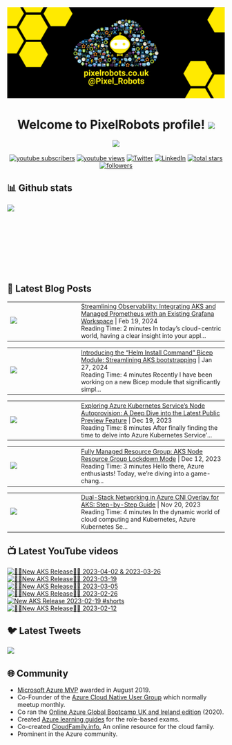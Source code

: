 ## [![PixelRobots header](https://github.com/PixelRobots/PixelRobots/blob/master/images/PixelRobots_Desktop_Wallpaper.png?raw=true)](https://pixelrobots.co.uk)

<h1 align="center">
  Welcome to PixelRobots profile!
  <img src="https://media.giphy.com/media/hvRJCLFzcasrR4ia7z/giphy.gif" width="28">
</h1>

<!-- Typing SVG by DenverCoder1 - https://github.com/DenverCoder1/readme-typing-svg -->
<p align="center">
  <a href="https://github.com/DenverCoder1/readme-typing-svg"><img src="https://readme-typing-svg.herokuapp.com/?lines=Azure%20Advocate%20and%20Microsoft%20MVP;Sysadmin%20at%20heart;15%2B%20years%20of%20IT%20experience;Always%20learning%20new%20things&font=roboto&center=true&width=440&height=45&color=ffea00&vCenter=true&size=22"></a>
</p>


<p align="center">
  <a href="https://www.youtube.com/c/pixelrobots?sub_confirmation=1">
    <img alt="youtube subscribers" title="Subscribe to my YouTube channel" src="https://img.shields.io/youtube/channel/subscribers/UCs6gF5L-7iaoHlTDYpAlgsQ?style=for-the-badge&logo=youtube&logoColor=white&link=https://www.youtube.com/c/pixelrobots?sub_confirmation=1"/></a> 
  <a href="https://www.youtube.com/c/pixelrobots?sub_confirmation=1">
    <img alt="youtube views" title="YouTube views" src="https://img.shields.io/youtube/channel/views/UCs6gF5L-7iaoHlTDYpAlgsQ?style=for-the-badge&logo=youtube&logoColor=white&link=https://www.youtube.com/c/pixelrobots?sub_confirmation=1"/></a> 
  <a href="https://twitter.com/pixel_robots?ref_src=twsrc%5Etfw">
    <img alt="Twitter" title="Twitter" src="https://img.shields.io/twitter/follow/pixel_robots?color=lightblue&label=%40pixel_robots&logo=twitter&logoColor=white&style=for-the-badge"></a>
  <a href="https://www.linkedin.com/in/richard-hooper-uk">
    <img alt="LinkedIn" title="LinkedIn" src="https://img.shields.io/badge/-Richard%20Hooper-blue?style=for-the-badge&logo=Linkedin&logoColor=white/"></a>
  <a href="https://github.com/pixelrobots?tab=repositories&sort=stargazers">
    <img alt="total stars" title="Total stars on GitHub" src="https://img.shields.io/github/stars/pixelrobots?logo=github&logoColor=white&style=for-the-badge"/></a>
  <a href="https://github.com/pixelrobots?tab=followers">
    <img alt="followers" title="Follow me on Github" src="https://img.shields.io/github/followers/pixelrobots?style=for-the-badge&logo=github&logoColor=white"/></a>
</p>


## 📊 Github stats
<p >
  <img align="left" src="https://github-readme-stats.vercel.app/api?username=pixelrobots&show_icons=true&bg_color=ffea00&title_color=000000&text_color=000000&icon_color=ff0000&hide_border=true&count_private=true" />
</p>

</br>
</br>
</br>
</br>
</br>
</br>
</br>
</br>
</br>

## 📝 Latest Blog Posts
<!-- BLOG-POST-LIST:START --><table style="width:100%"><tr><td style="width:150px"><a href="https://pixelrobots.co.uk/2024/02/streamlining-observability-integrating-aks-and-managed-prometheus-with-an-existing-grafana-workspace/?utm_source=rss&utm_medium=rss&utm_campaign=streamlining-observability-integrating-aks-and-managed-prometheus-with-an-existing-grafana-workspace"><img width="280px" src="https://pixelrobots.co.uk/wp-content/uploads/2024/02/thumbnail-360-×-240-px-10.png"></a></td><td><a href="https://pixelrobots.co.uk/2024/02/streamlining-observability-integrating-aks-and-managed-prometheus-with-an-existing-grafana-workspace/?utm_source=rss&utm_medium=rss&utm_campaign=streamlining-observability-integrating-aks-and-managed-prometheus-with-an-existing-grafana-workspace">Streamlining Observability: Integrating AKS and Managed Prometheus with an Existing Grafana Workspace</a> | Feb 19, 2024 <br> Reading Time:  2 minutes In today&#8217;s cloud-centric world, having a clear insight into your appl...</td></tr></table>
<table style="width:100%"><tr><td style="width:150px"><a href="https://pixelrobots.co.uk/2024/01/introducing-the-helm-install-command-bicep-module-streamlining-aks-bootstrapping/?utm_source=rss&utm_medium=rss&utm_campaign=introducing-the-helm-install-command-bicep-module-streamlining-aks-bootstrapping"><img width="280px" src="https://pixelrobots.co.uk/wp-content/uploads/2024/01/thumbnail-360-×-240-px-9.png"></a></td><td><a href="https://pixelrobots.co.uk/2024/01/introducing-the-helm-install-command-bicep-module-streamlining-aks-bootstrapping/?utm_source=rss&utm_medium=rss&utm_campaign=introducing-the-helm-install-command-bicep-module-streamlining-aks-bootstrapping">Introducing the “Helm Install Command” Bicep Module: Streamlining AKS bootstrapping</a> | Jan 27, 2024 <br> Reading Time:  4 minutes Recently I have been working on a new Bicep module that significantly simpl...</td></tr></table>
<table style="width:100%"><tr><td style="width:150px"><a href="https://pixelrobots.co.uk/2023/12/exploring-azure-kubernetes-services-node-autoprovision-a-deep-dive-into-the-latest-public-preview-feature/?utm_source=rss&utm_medium=rss&utm_campaign=exploring-azure-kubernetes-services-node-autoprovision-a-deep-dive-into-the-latest-public-preview-feature"><img width="280px" src="https://pixelrobots.co.uk/wp-content/uploads/2023/12/thumbnail-360-×-240-px-7.png"></a></td><td><a href="https://pixelrobots.co.uk/2023/12/exploring-azure-kubernetes-services-node-autoprovision-a-deep-dive-into-the-latest-public-preview-feature/?utm_source=rss&utm_medium=rss&utm_campaign=exploring-azure-kubernetes-services-node-autoprovision-a-deep-dive-into-the-latest-public-preview-feature">Exploring Azure Kubernetes Service’s Node Autoprovision: A Deep Dive into the Latest Public Preview Feature</a> | Dec 19, 2023 <br> Reading Time:  8 minutes After finally finding the time to delve into Azure Kubernetes Service&#8217...</td></tr></table>
<table style="width:100%"><tr><td style="width:150px"><a href="https://pixelrobots.co.uk/2023/12/fully-managed-resource-group-aks-node-resource-group-lockdown-mode/?utm_source=rss&utm_medium=rss&utm_campaign=fully-managed-resource-group-aks-node-resource-group-lockdown-mode"><img width="280px" src="https://pixelrobots.co.uk/wp-content/uploads/2023/12/thumbnail-360-×-240-px-6.png"></a></td><td><a href="https://pixelrobots.co.uk/2023/12/fully-managed-resource-group-aks-node-resource-group-lockdown-mode/?utm_source=rss&utm_medium=rss&utm_campaign=fully-managed-resource-group-aks-node-resource-group-lockdown-mode">Fully Managed Resource Group: AKS Node Resource Group Lockdown Mode</a> | Dec 12, 2023 <br> Reading Time:  3 minutes Hello there, Azure enthusiasts! Today, we&#8217;re diving into a game-chang...</td></tr></table>
<table style="width:100%"><tr><td style="width:150px"><a href="https://pixelrobots.co.uk/2023/11/dual-stack-networking-in-azure-cni-overlay-for-aks-step-by-step-guide/?utm_source=rss&utm_medium=rss&utm_campaign=dual-stack-networking-in-azure-cni-overlay-for-aks-step-by-step-guide"><img width="280px" src="https://pixelrobots.co.uk/wp-content/uploads/2023/11/thumbnail-360-×-240-px-4.png"></a></td><td><a href="https://pixelrobots.co.uk/2023/11/dual-stack-networking-in-azure-cni-overlay-for-aks-step-by-step-guide/?utm_source=rss&utm_medium=rss&utm_campaign=dual-stack-networking-in-azure-cni-overlay-for-aks-step-by-step-guide">Dual-Stack Networking in Azure CNI Overlay for AKS: Step-by-Step Guide</a> | Nov 20, 2023 <br> Reading Time:  4 minutes In the dynamic world of cloud computing and Kubernetes, Azure Kubernetes Se...</td></tr></table>
<!-- BLOG-POST-LIST:END -->

## 📺 Latest YouTube videos
<!-- BEGIN YOUTUBE-CARDS -->
[![🚨📢New AKS Release📢🚨 2023-04-02 & 2023-03-26](https://ytcards.demolab.com/?id=JZ7A1eZcXLM&title=%F0%9F%9A%A8%F0%9F%93%A2New+AKS+Release%F0%9F%93%A2%F0%9F%9A%A8+2023-04-02+%26+2023-03-26&lang=en&timestamp=1681319768&background_color=%230d1117&title_color=%23ffffff&stats_color=%23dedede&max_title_lines=1&width=250&border_radius=5 "🚨📢New AKS Release📢🚨 2023-04-02 & 2023-03-26")](https://www.youtube.com/watch?v=JZ7A1eZcXLM)
[![🚨📢New AKS Release📢🚨 2023-03-19](https://ytcards.demolab.com/?id=vbJK-_5ZPns&title=%F0%9F%9A%A8%F0%9F%93%A2New+AKS+Release%F0%9F%93%A2%F0%9F%9A%A8+2023-03-19&lang=en&timestamp=1680115411&background_color=%230d1117&title_color=%23ffffff&stats_color=%23dedede&max_title_lines=1&width=250&border_radius=5 "🚨📢New AKS Release📢🚨 2023-03-19")](https://www.youtube.com/watch?v=vbJK-_5ZPns)
[![🚨📢New AKS Release📢🚨 2023-03-05](https://ytcards.demolab.com/?id=P65MP0XRuxI&title=%F0%9F%9A%A8%F0%9F%93%A2New+AKS+Release%F0%9F%93%A2%F0%9F%9A%A8+2023-03-05&lang=en&timestamp=1678955130&background_color=%230d1117&title_color=%23ffffff&stats_color=%23dedede&max_title_lines=1&width=250&border_radius=5 "🚨📢New AKS Release📢🚨 2023-03-05")](https://www.youtube.com/watch?v=P65MP0XRuxI)
[![🚨📢New AKS Release📢🚨 2023-02-26](https://ytcards.demolab.com/?id=W3BUE-uoLRo&title=%F0%9F%9A%A8%F0%9F%93%A2New+AKS+Release%F0%9F%93%A2%F0%9F%9A%A8+2023-02-26&lang=en&timestamp=1677838392&background_color=%230d1117&title_color=%23ffffff&stats_color=%23dedede&max_title_lines=1&width=250&border_radius=5 "🚨📢New AKS Release📢🚨 2023-02-26")](https://www.youtube.com/watch?v=W3BUE-uoLRo)
[![New AKS Release 2023-02-19 #shorts](https://ytcards.demolab.com/?id=E1USlyXcmQ8&title=New+AKS+Release+2023-02-19+%23shorts&lang=en&timestamp=1677421524&background_color=%230d1117&title_color=%23ffffff&stats_color=%23dedede&max_title_lines=1&width=250&border_radius=5 "New AKS Release 2023-02-19 #shorts")](https://www.youtube.com/watch?v=E1USlyXcmQ8)
[![🚨📢New AKS Release📢🚨 2023-02-12](https://ytcards.demolab.com/?id=iBYAUbdsX7w&title=%F0%9F%9A%A8%F0%9F%93%A2New+AKS+Release%F0%9F%93%A2%F0%9F%9A%A8+2023-02-12&lang=en&timestamp=1676967703&background_color=%230d1117&title_color=%23ffffff&stats_color=%23dedede&max_title_lines=1&width=250&border_radius=5 "🚨📢New AKS Release📢🚨 2023-02-12")](https://www.youtube.com/watch?v=iBYAUbdsX7w)
<!-- END YOUTUBE-CARDS -->


## 🐦 Latest Tweets


[<img src="https://img.shields.io/badge/-Follow-blue?style=for-the-badge&logo=twitter&logoColor=white"/>](https://twitter.com/pixel_robots?ref_src=twsrc%5Etfw")



## :globe_with_meridians: Community
- <a href="https://mvp.microsoft.com/en-us/PublicProfile/5003450?fullName=Richard%20Hooper=1">Microsoft Azure MVP</a> awarded in August 2019.
- Co-Founder of the <a href="https://azurecloudnative.io/">Azure Cloud Native User Group</a> which normally meetup monthly.
- Co ran the <a href="https://www.youtube.com/channel/UC6SpVz6lkAbOjAlvMxL8TmA">Online Azure Global Bootcamp UK and Ireland edition</a> (2020).
- Created <a href="https://github.com/PixelRobots/Azure-Study-Guides">Azure learning guides</a> for the role-based exams.
- Co-created <a href="https://cloudfamily.info/">CloudFamily.info.</a> An online resource for the cloud family.
- Prominent in the Azure community.

<!--
### 💻 Projects
- 


### 📖 Azure Learning Resources
- 

### 📫 Where to find me
- <a href="https://pixelrobots.co.uk">Blog</a>
- <a href="https://twitter.com/Pixel_Robots">Twitter</a>
- <a href="https://www.youtube.com/channel/UCs6gF5L-7iaoHlTDYpAlgsQ/">YouTube</a>
- <a href="https://www.linkedin.com/in/richard-hooper-598a1412/">LinkedIn</a>
-->
